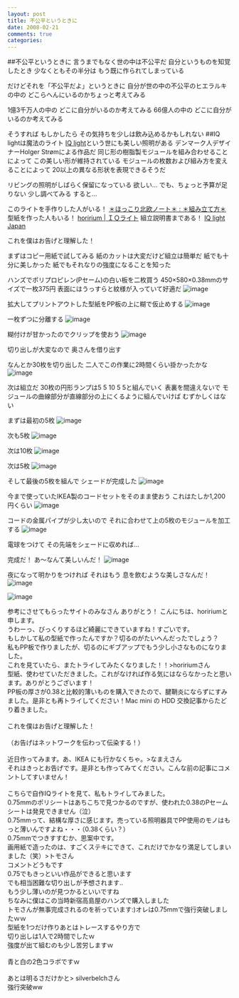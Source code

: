 ```yaml
---
layout: post
title: 不公平というときに
date: 2008-02-21
comments: true
categories:
---
```


##不公平というときに
言うまでもなく世の中は不公平だ
自分というものを知覚したとき
少なくともその半分は
もう既に作られてしまっている

だけどそれを「不公平だよ」というときに
自分が世の中の不公平のヒエラルキの中の
どこらへんにいるのかちょっと考えてみる

1億3千万人の中の
どこに自分がいるのか考えてみる
66億人の中の
どこに自分がいるのか考えてみる

そうすれば
もしかしたら
その気持ちを少しは飲み込めるかもしれない
##IQ lightは魔法のライト
[IQ light](http://www.iqlight.com/)という世にも美しい照明がある
デンマーク人デザイナーHolger Str&#248;mによる作品だ
同じ形の樹脂製モジュールを組み合わせることによって
この美しい形が維持されている
モジュールの枚数および組み方を変えることによって
20以上の異なる形状を表現できるそうだ

リビングの照明がしばらく保留になっている
欲しい…
でも、ちょっと予算が足りない
少し調べてみる
すると…

このライトを手作りした人がいる！
[＊ほっこり北欧ノート＊ : ＊組み立て方＊](http://kaffe.exblog.jp/4725964)
型紙を作った人もいる！
[horirium | ＩＱライト](http://horirium.blog7.fc2.com/blog-entry-102.html)
組立説明書まである！
[IQ light Japan](http://www.iqlight.jp/)

これを僕はお告げと理解した！

まずはコピー用紙で試してみる
紙のカットは大変だけど組立は簡単だ
紙でも十分に美しかった
紙でもそれなりの強度になることを知った

ハンズでポリプロピレン(Pセーム)の白い板を二枚買う
450×580×0.38mmのサイズで一枚375円
表面にはうっすらと紋様が入っていて好適だ
![image](http://img.f.hatena.ne.jp/images/fotolife/k/keyesberry/20080221/20080221170343.jpg)


拡大してプリントアウトした型紙をPP板の上に糊で仮止めする
![image](http://img.f.hatena.ne.jp/images/fotolife/k/keyesberry/20080221/20080221170342.jpg)


一枚ずつに分離する
![image](http://img.f.hatena.ne.jp/images/fotolife/k/keyesberry/20080221/20080221170339.jpg)


糊付けが甘かったのでクリップを使おう
![image](http://img.f.hatena.ne.jp/images/fotolife/k/keyesberry/20080221/20080221170338.jpg)

切り出しが大変なので
奥さんを借り出す

なんとか30枚を切り出した
二人でこの作業に2時間くらい掛かったかな
![image](http://img.f.hatena.ne.jp/images/fotolife/k/keyesberry/20080221/20080221170337.jpg)


次は組立だ
30枚の円形ランプは5 5 10 5 5と組んでいく
表裏を間違えないで
モジュールの曲線部分が直線部分の上にくるように組んでいけば
むずかしくはない

まずは最初の5枚
![image](http://img.f.hatena.ne.jp/images/fotolife/k/keyesberry/20080221/20080221170336.jpg)


次も5枚
![image](http://img.f.hatena.ne.jp/images/fotolife/k/keyesberry/20080221/20080221170335.jpg)


次は10枚
![image](http://img.f.hatena.ne.jp/images/fotolife/k/keyesberry/20080221/20080221170331.jpg)


次は5枚
![image](http://img.f.hatena.ne.jp/images/fotolife/k/keyesberry/20080221/20080221170329.jpg)


そして最後の5枚を組んで
シェードが完成した
![image](http://img.f.hatena.ne.jp/images/fotolife/k/keyesberry/20080221/20080221171009.jpg)


今まで使っていたIKEA製のコードセットをそのまま使おう
これはたしか1,200円くらい
![image](http://img.f.hatena.ne.jp/images/fotolife/k/keyesberry/20080221/20080221171008.jpg)


コードの金属パイプが少し太いので
それに合わせて上の5枚のモジュールを加工する
![image](http://img.f.hatena.ne.jp/images/fotolife/k/keyesberry/20080221/20080221171007.jpg)


電球をつけて
その先端をシェードに収めれば…

完成だ！
あ～なんて美しいんだ！
![image](http://img.f.hatena.ne.jp/images/fotolife/k/keyesberry/20080221/20080221171005.jpg)


夜になって明かりをつければ
それはもう
息を飲むような美しさなんだ！
![image](http://img.f.hatena.ne.jp/images/fotolife/k/keyesberry/20080221/20080221171004.jpg)

![image](http://img.f.hatena.ne.jp/images/fotolife/k/keyesberry/20080221/20080221170344.jpg)


参考にさせてもらったサイトのみなさん
ありがとう！
こんにちは、hoririumと申します。<br>うわーっ、びっくりするほど綺麗にできていますね！すごいです。<br>もしかして私の型紙で作ったんですか？切るのがたいへんだったでしょう？<br>私もPP板で作りましたが、切るのにギブアップでもう少し小さなものになりました。<br>これを見ていたら、またトライしてみたくなりました！！>hoririumさん<br>型紙、使わせていただきました。これがなければ作る気にはならなかったと思います。ありがとうございます！<br>PP板の厚さが0.38と比較的薄いものを購入できたので、腱鞘炎にならずにすみました。是非とも再トライしてください！Mac mini の HDD 交換記事からたどり着きました。<br><br>これを僕はお告げと理解した！<br><br>（お告げはネットワークを伝わって伝染する！）<br><br>近日作ってみます。あ、IKEA にも行かなくちゃ。>なまえさん<br>それはきっとお告げです。是非とも作ってみてください。こんな前の記事にコメントしてすいません！<br><br>こちらで自作IQライトを見て、私もトライしてみました。<br>0.75mmのポリシートはあちこちで見つかるのですが、使われた0.38のPセームシートは発見できません（泣）<br>0.75mmって、結構な厚さに感じます。売っている照明器具でPP使用のモノはもっと薄いんですよね・・・（0.38くらい？）<br>0.75mmでつきすすむか、思案中です。<br>画用紙で造ったのは、すごくステキにできて、これだけでかなり満足してしまいました（笑）>トモさん<br>コメントどうもです<br>0.75でもきっといい作品ができると思います<br>でも相当困難な切り出しが予想されます..<br>もう少し薄いのが見つかるといいですね<br>ちなみに僕はこの当時新宿高島屋のハンズで購入しました<br>トモさんが無事完成されるのを祈っています:)オレは0.75mmで強行突破しましたｗｗ<br>型紙を1つだけ作りあとはトレースするやり方で<br>切り出しは1人で2時間でしたｗ<br>強度が出て組むのも少し苦労しますｗ<br><br>青と白の2色コラボですｗ<br><br>あとは明るさだけかと> silverbelchさん<br>強行突破ww